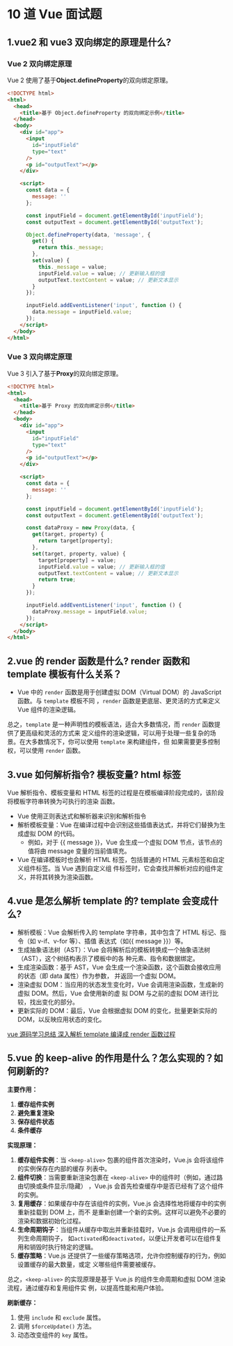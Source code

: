 # 10 道 Vue 面试题

## 1.vue2 和 vue3 双向绑定的原理是什么?

### Vue 2 双向绑定原理

Vue 2 使用了基于**Object.defineProperty**的双向绑定原理。

```html
<!DOCTYPE html>
<html>
  <head>
    <title>基于 Object.defineProperty 的双向绑定示例</title>
  </head>
  <body>
    <div id="app">
      <input
        id="inputField"
        type="text"
      />
      <p id="outputText"></p>
    </div>

    <script>
      const data = {
        message: ''
      };

      const inputField = document.getElementById('inputField');
      const outputText = document.getElementById('outputText');

      Object.defineProperty(data, 'message', {
        get() {
          return this._message;
        },
        set(value) {
          this._message = value;
          inputField.value = value; // 更新输入框的值
          outputText.textContent = value; // 更新文本显示
        }
      });

      inputField.addEventListener('input', function () {
        data.message = inputField.value;
      });
    </script>
  </body>
</html>
```

### Vue 3 双向绑定原理

Vue 3 引入了基于**Proxy**的双向绑定原理。

```html
<!DOCTYPE html>
<html>
  <head>
    <title>基于 Proxy 的双向绑定示例</title>
  </head>
  <body>
    <div id="app">
      <input
        id="inputField"
        type="text"
      />
      <p id="outputText"></p>
    </div>

    <script>
      const data = {
        message: ''
      };

      const inputField = document.getElementById('inputField');
      const outputText = document.getElementById('outputText');

      const dataProxy = new Proxy(data, {
        get(target, property) {
          return target[property];
        },
        set(target, property, value) {
          target[property] = value;
          inputField.value = value; // 更新输入框的值
          outputText.textContent = value; // 更新文本显示
          return true;
        }
      });

      inputField.addEventListener('input', function () {
        dataProxy.message = inputField.value;
      });
    </script>
  </body>
</html>
```

## 2.vue 的 render 函数是什么? render 函数和 template 模板有什么关系？

- Vue 中的 `render` 函数是用于创建虚拟 DOM（Virtual DOM）的 JavaScript 函数。与 `template` 模板不同
  ，`render` 函数是更底层、更灵活的方式来定义 Vue 组件的渲染逻辑。

总之，`template` 是一种声明性的模板语法，适合大多数情况，而 `render` 函数提供了更高级和灵活的方式来
定义组件的渲染逻辑，可以用于处理一些复杂的场景。在大多数情况下，你可以使用 `template` 来构建组件，但
如果需要更多控制权，可以使用 `render` 函数。

## 3.vue 如何解析指令? 模板变量? html 标签

Vue 解析指令、模板变量和 HTML 标签的过程是在模板编译阶段完成的，该阶段将模板字符串转换为可执行的渲染
函数。

- Vue 使用正则表达式和解析器来识别和解析指令
- 解析模板变量：Vue 在编译过程中会识别这些插值表达式，并将它们替换为生成虚拟 DOM 的代码。
  - 例如，对于 {{ message }}，Vue 会生成一个虚拟 DOM 节点，该节点的值将由 message 变量的当前值填充。
- Vue 在编译模板时也会解析 HTML 标签，包括普通的 HTML 元素标签和自定义组件标签。当 Vue 遇到自定义组
  件标签时，它会查找并解析对应的组件定义，并将其转换为渲染函数。

## 4.vue 是怎么解析 template 的? template 会变成什么?

- 解析模板：Vue 会解析传入的 template 字符串，其中包含了 HTML 标记、指令（如 v-if、v-for 等）、插值
  表达式（如{{ message }}）等。
- 生成抽象语法树（AST）：Vue 会将解析后的模板转换成一个抽象语法树（AST），这个树结构表示了模板中的各
  种元素、指令和数据绑定。
- 生成渲染函数：基于 AST，Vue 会生成一个渲染函数，这个函数会接收应用的状态（即 data 属性）作为参数，
  并返回一个虚拟 DOM。
- 渲染虚拟 DOM：当应用的状态发生变化时，Vue 会调用渲染函数，生成新的虚拟 DOM。然后，Vue 会使用新的虚
  拟 DOM 与之前的虚拟 DOM 进行比较，找出变化的部分。
- 更新实际的 DOM：最后，Vue 会根据虚拟 DOM 的变化，批量更新实际的 DOM，以反映应用状态的变化。

[vue 源码学习总结 深入解析 template 编译成 render 函数过程](https://blog.csdn.net/lyt_angularjs/article/details/105250391)

## 5.vue 的 keep-alive 的作用是什么？怎么实现的？如何刷新的?

**主要作用：**

1. **缓存组件实例**
2. **避免重复渲染**
3. **保存组件状态**
4. **条件缓存**

**实现原理：**

1. **缓存组件实例**：当 `<keep-alive>` 包裹的组件首次渲染时，Vue.js 会将该组件的实例保存在内部的缓存
   列表中。
2. **组件切换**：当需要重新渲染包裹在 `<keep-alive>` 中的组件时（例如，通过路由切换或条件显示/隐藏）
   ，Vue.js 会首先检查缓存中是否已经有了这个组件的实例。
3. **复用缓存**：如果缓存中存在该组件的实例，Vue.js 会选择性地将缓存中的实例重新挂载到 DOM 上，而不
   是重新创建一个新的实例。这样可以避免不必要的渲染和数据初始化过程。
4. **生命周期钩子**：当组件从缓存中取出并重新挂载时，Vue.js 会调用组件的一系列生命周期钩子，
   如`activated`和`deactivated`，以便让开发者可以在组件复用和销毁时执行特定的逻辑。
5. **缓存策略**：Vue.js 还提供了一些缓存策略选项，允许你控制缓存的行为，例如设置缓存的最大数量，或定
   义哪些组件需要被缓存。

总之，`<keep-alive>` 的实现原理是基于 Vue.js 的组件生命周期和虚拟 DOM 渲染流程，通过缓存和复用组件实
例，以提高性能和用户体验。

**刷新缓存：**

1. 使用 `include` 和 `exclude` 属性。
2. 调用 `$forceUpdate()` 方法。
3. 动态改变组件的 `key` 属性。
